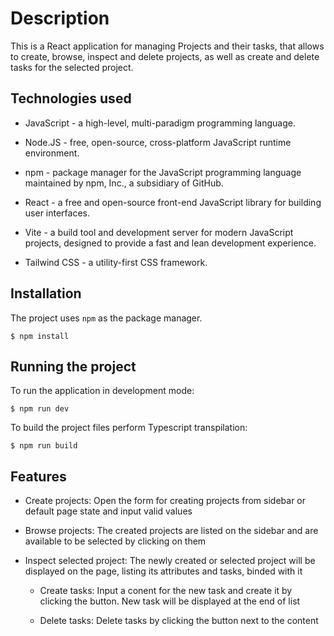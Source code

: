 # Description

This is a React application for managing Projects and their tasks, that allows to create, browse, inspect and delete projects, as well as create and delete tasks for the selected project.

## Technologies used

-   JavaScript - a high-level, multi-paradigm programming language.

-   Node.JS - free, open-source, cross-platform JavaScript runtime environment.

-   npm - package manager for the JavaScript programming language maintained by npm, Inc., a subsidiary of GitHub.

-   React - a free and open-source front-end JavaScript library for building user interfaces.

-   Vite - a build tool and development server for modern JavaScript projects, designed to provide a fast and lean development experience.

-   Tailwind CSS - a utility-first CSS framework.

## Installation

The project uses `npm` as the package manager.

```shell
$ npm install
```

## Running the project

To run the application in development mode:

```shell
$ npm run dev
```

To build the project files perform Typescript transpilation:

```shell
$ npm run build
```

## Features

-   Create projects: Open the form for creating projects from sidebar or default page state and input valid values

-   Browse projects: The created projects are listed on the sidebar and are available to be selected by clicking on them

-   Inspect selected project: The newly created or selected project will be displayed on the page, listing its attributes and tasks, binded with it

    -   Create tasks: Input a conent for the new task and create it by clicking the button. New task will be displayed at the end of list

    -   Delete tasks: Delete tasks by clicking the button next to the content
